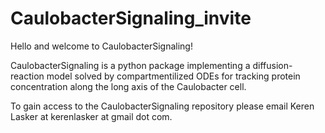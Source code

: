 # CaulobacterSignaling_invite


Hello and welcome to CaulobacterSignaling!

CaulobacterSignaling is a python package implementing a diffusion-reaction model solved by compartmentilized ODEs  for tracking protein concentration along the long axis of the Caulobacter cell.

To gain access to the CaulobacterSignaling repository please email Keren Lasker at kerenlasker at gmail dot com.
